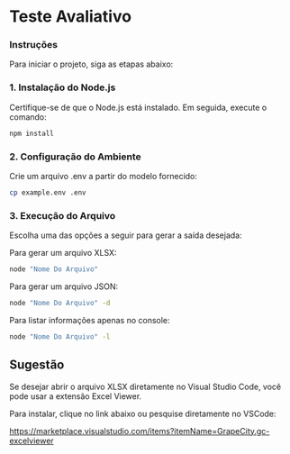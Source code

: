 # Teste Avaliativo

### Instruções

Para iniciar o projeto, siga as etapas abaixo:

### 1. Instalação do Node.js

Certifique-se de que o Node.js está instalado. Em seguida, execute o comando:

```bash
npm install
```

### 2. Configuração do Ambiente
Crie um arquivo .env a partir do modelo fornecido:

```bash
cp example.env .env
```

### 3. Execução do Arquivo
Escolha uma das opções a seguir para gerar a saída desejada:

Para gerar um arquivo XLSX:
```bash
node "Nome Do Arquivo"
```

Para gerar um arquivo JSON:
```bash
node "Nome Do Arquivo" -d
```

Para listar informações apenas no console:
```bash
node "Nome Do Arquivo" -l
```

## Sugestão
Se desejar abrir o arquivo XLSX diretamente no Visual Studio Code, você pode usar a extensão Excel Viewer.

Para instalar, clique no link abaixo ou pesquise diretamente no VSCode:

https://marketplace.visualstudio.com/items?itemName=GrapeCity.gc-excelviewer

